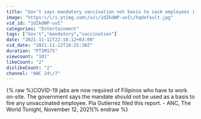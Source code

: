 ```yaml
---
title: "Gov't says mandatory vaccination not basis to sack employees | ANC"
image: "https:\/\/i.ytimg.com\/vi\/1dZkdWP-uvI\/hqdefault.jpg"
vid_id: "1dZkdWP-uvI"
categories: "Entertainment"
tags: ["Gov't","mandatory","vaccination"]
date: "2021-11-12T22:18:12+03:00"
vid_date: "2021-11-12T18:25:38Z"
duration: "PT3M17S"
viewcount: "101"
likeCount: "2"
dislikeCount: "2"
channel: "ANC 24\/7"
---
```

{% raw %}COVID-19 jabs are now required of Filipinos who have to work on-site. The government says the mandate should not be used as a basis to fire any unvaccinated employee. Pia Gutierrez filed this report. - ANC, The World Tonight, November 12, 2021{% endraw %}
